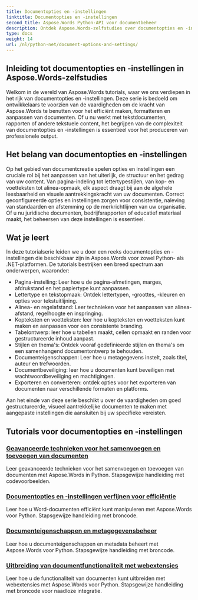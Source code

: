 ```yaml
---
title: Documentopties en -instellingen
linktitle: Documentopties en -instellingen
second_title: Aspose.Words Python-API voor documentbeheer
description: Ontdek Aspose.Words-zelfstudies over documentopties en -instellingen in Python en .NET. Leer hoe u documentcreatie en -opmaak optimaliseert met behulp van stapsgewijze begeleiding en broncodevoorbeelden.
type: docs
weight: 14
url: /nl/python-net/document-options-and-settings/
---
```


## Inleiding tot documentopties en -instellingen in Aspose.Words-zelfstudies

Welkom in de wereld van Aspose.Words tutorials, waar we ons verdiepen in het rijk van documentopties en -instellingen. Deze serie is bedoeld om ontwikkelaars te voorzien van de vaardigheden om de kracht van Aspose.Words te benutten voor het efficiënt maken, formatteren en aanpassen van documenten. Of u nu werkt met tekstdocumenten, rapporten of andere tekstuele content, het begrijpen van de complexiteit van documentopties en -instellingen is essentieel voor het produceren van professionele output.

## Het belang van documentopties en -instellingen

Op het gebied van documentcreatie spelen opties en instellingen een cruciale rol bij het aanpassen van het uiterlijk, de structuur en het gedrag van uw content. Van pagina-indeling tot lettertypestijlen, van kop- en voetteksten tot alinea-opmaak, elk aspect draagt bij aan de algehele leesbaarheid en visuele aantrekkingskracht van uw documenten. Correct geconfigureerde opties en instellingen zorgen voor consistentie, naleving van standaarden en afstemming op de merkrichtlijnen van uw organisatie. Of u nu juridische documenten, bedrijfsrapporten of educatief materiaal maakt, het beheersen van deze instellingen is essentieel.

## Wat je leert

In deze tutorialserie leiden we u door een reeks documentopties en -instellingen die beschikbaar zijn in Aspose.Words voor zowel Python- als .NET-platformen. De tutorials bestrijken een breed spectrum aan onderwerpen, waaronder:

- Pagina-instelling: Leer hoe u de pagina-afmetingen, marges, afdrukstand en het papiertype kunt aanpassen.
- Lettertype en tekstopmaak: Ontdek lettertypen, -groottes, -kleuren en opties voor tekstuitlijning.
- Alinea- en regelafstand: Leer technieken voor het aanpassen van alinea-afstand, regelhoogte en inspringing.
- Kopteksten en voetteksten: leer hoe u kopteksten en voetteksten kunt maken en aanpassen voor een consistente branding.
- Tabelontwerp: leer hoe u tabellen maakt, cellen opmaakt en randen voor gestructureerde inhoud aanpast.
- Stijlen en thema's: Ontdek vooraf gedefinieerde stijlen en thema's om een samenhangend documentontwerp te behouden.
- Documenteigenschappen: Leer hoe u metagegevens instelt, zoals titel, auteur en trefwoorden.
- Documentbeveiliging: leer hoe u documenten kunt beveiligen met wachtwoordbeveiliging en machtigingen.
- Exporteren en converteren: ontdek opties voor het exporteren van documenten naar verschillende formaten en platforms.

Aan het einde van deze serie beschikt u over de vaardigheden om goed gestructureerde, visueel aantrekkelijke documenten te maken met aangepaste instellingen die aansluiten bij uw specifieke vereisten.

## Tutorials voor documentopties en -instellingen
### [Geavanceerde technieken voor het samenvoegen en toevoegen van documenten](./join-append-documents/)
Leer geavanceerde technieken voor het samenvoegen en toevoegen van documenten met Aspose.Words in Python. Stapsgewijze handleiding met codevoorbeelden.
### [Documentopties en -instellingen verfijnen voor efficiëntie](./manage-document-options-settings/)
Leer hoe u Word-documenten efficiënt kunt manipuleren met Aspose.Words voor Python. Stapsgewijze handleiding met broncode.
### [Documenteigenschappen en metagegevensbeheer](./document-properties-metadata/)
Leer hoe u documenteigenschappen en metadata beheert met Aspose.Words voor Python. Stapsgewijze handleiding met broncode.
### [Uitbreiding van documentfunctionaliteit met webextensies](./document-functionality-web-extensions/)
Leer hoe u de functionaliteit van documenten kunt uitbreiden met webextensies met Aspose.Words voor Python. Stapsgewijze handleiding met broncode voor naadloze integratie.